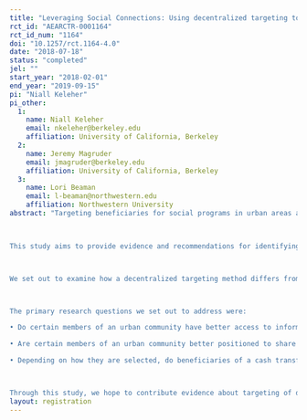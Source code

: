 ```yaml
---
title: "Leveraging Social Connections: Using decentralized targeting to deliver cash transfers in Monrovia, Liberia"
rct_id: "AEARCTR-0001164"
rct_id_num: "1164"
doi: "10.1257/rct.1164-4.0"
date: "2018-07-18"
status: "completed"
jel: ""
start_year: "2018-02-01"
end_year: "2019-09-15"
pi: "Niall Keleher"
pi_other:
  1:
    name: Niall Keleher
    email: nkeleher@berkeley.edu
    affiliation: University of California, Berkeley
  2:
    name: Jeremy Magruder
    email: jmagruder@berkeley.edu
    affiliation: University of California, Berkeley
  3:
    name: Lori Beaman
    email: l-beaman@northwestern.edu
    affiliation: Northwestern University
abstract: "Targeting beneficiaries for social programs in urban areas are increasingly important as urban populations grow and poverty or emergency relief programs become more common in densely populated settings. However, the current targeting strategies and tools may not be best suited for these dynamic urban environments. For example, the tools for targeting social programs often rely on methods developed in rural settings. These rural programs often leverage pre-existing social and political institutions to target beneficiaries. We theorize that the effectiveness of these structures may break down in shifting, urban environments. Another popular beneficiary targeting tool is the proxy means test. While proxy means tests are promoted as a quick option for assessing program eligibility, it requires regular updates to calibrate the means testing and does not translate well outside of welfare-based eligibility.
  
This study aims to provide evidence and recommendations for identifying beneficiary households/individuals for social programs in urban areas. In parallel to the traditional approach to targeting, we will use a decentralized targeting mechanism that aims to gather information held by socially knowledgeable members of an urban community. The principal social program that we will implement is a one-time unconditional cash transfer to households. For the cash transfer, we intend to verify whether or not this decentralized targeting of the unconditional cash transfer is effective in reaching poor households and households that have experienced an economic or health shock. We propose a decentralized mechanism for reaching program beneficiaries. The decentralized targeting mechanism, if found effective, could be used more widely to apply local community knowledge and identify key social nodes to improve program beneficiary selection. 

We set out to examine how a decentralized targeting method differs from beneficiary selection in a more traditional regime. To do so, we conducted a study that tested multiple channels of identifying poor and vulnerable households in urban neighborhoods of Monrovia, Liberia.

The primary research questions we set out to address were:
• Do certain members of an urban community have better access to information about households that are most likely to benefit from a social program?
• Are certain members of an urban community better positioned to share information about a social program?
• Depending on how they are selected, do beneficiaries of a cash transfer differ in their consumption and investment patterns?

Through this study, we hope to contribute evidence about targeting of diverse social programs through an experiment with residents of Monrovia, Liberia. We will solicit the advice of individual residents within the community to identify beneficiaries for two separate programs. We sought to provide evidence to verify whether leveraging social connections lead to differential beneficiary selection than other methods. The project investigated how local, urban social networks can be resourced to reach households within a densely populated community with diverse social protection programs."
layout: registration
---
```


